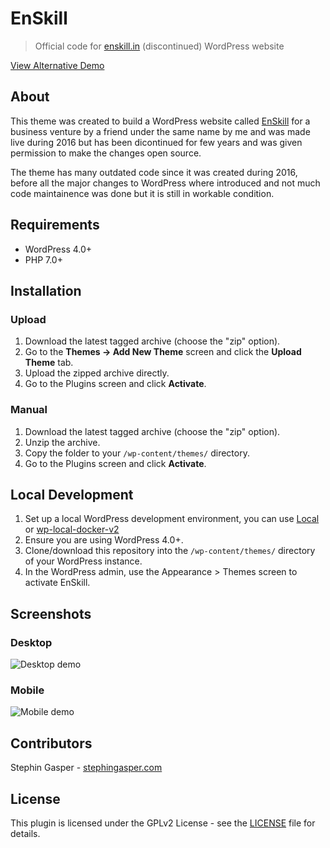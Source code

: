 # EnSkill

> Official code for [enskill.in](https://enskill.in/) (discontinued) WordPress website

[View Alternative Demo](https://enskill.000webhostapp.com/)

## About

This theme was created to build a WordPress website called [EnSkill](https://enskill.in/) for a business venture by a friend under the same name by me and was made live during 2016 but has been dicontinued for few years and was given permission to make the changes open source.

The theme has many outdated code since it was created during 2016, before all the major changes to WordPress where introduced and not much code maintainence was done but it is still in workable condition.

## Requirements

* WordPress 4.0+
* PHP 7.0+

## Installation

### Upload

1. Download the latest tagged archive (choose the "zip" option).
2. Go to the **Themes -> Add New Theme** screen and click the **Upload Theme** tab.
3. Upload the zipped archive directly.
4. Go to the Plugins screen and click **Activate**.

### Manual

1. Download the latest tagged archive (choose the "zip" option).
2. Unzip the archive.
3. Copy the folder to your `/wp-content/themes/` directory.
4. Go to the Plugins screen and click **Activate**.

## Local Development

1. Set up a local WordPress development environment, you can use [Local](https://localwp.com/) or [wp-local-docker-v2](https://github.com/10up/wp-local-docker-v2)
2. Ensure you are using WordPress 4.0+.
3. Clone/download this repository into the `/wp-content/themes/` directory of your WordPress instance.
4. In the WordPress admin, use the Appearance > Themes screen to activate EnSkill.

## Screenshots

### Desktop

![Desktop demo](https://i.ibb.co/0Qd4kft/enskill-000webhostapp-com.png)

### Mobile

![Mobile demo](https://i.ibb.co/JQgS1Gk/enskill-000webhostapp-com-i-Phone-14-Pro-Max.png)

## Contributors

Stephin Gasper - [stephingasper.com](https://stephin-gasper.vercel.app/)

## License

This plugin is licensed under the GPLv2 License - see the [LICENSE](LICENSE) file for details.
